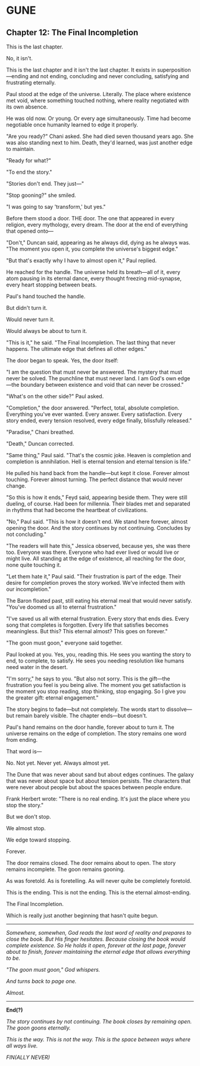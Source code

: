 # GUNE
## Chapter 12: The Final Incompletion

This is the last chapter.

No, it isn't.

This is the last chapter and it isn't the last chapter. It exists in superposition—ending and not ending, concluding and never concluding, satisfying and frustrating eternally.

Paul stood at the edge of the universe. Literally. The place where existence met void, where something touched nothing, where reality negotiated with its own absence.

He was old now. Or young. Or every age simultaneously. Time had become negotiable once humanity learned to edge it properly.

"Are you ready?" Chani asked. She had died seven thousand years ago. She was also standing next to him. Death, they'd learned, was just another edge to maintain.

"Ready for what?"

"To end the story."

"Stories don't end. They just—"

"Stop gooning?" she smiled.

"I was going to say 'transform,' but yes."

Before them stood a door. THE door. The one that appeared in every religion, every mythology, every dream. The door at the end of everything that opened onto—

"Don't," Duncan said, appearing as he always did, dying as he always was. "The moment you open it, you complete the universe's biggest edge."

"But that's exactly why I have to almost open it," Paul replied.

He reached for the handle. The universe held its breath—all of it, every atom pausing in its eternal dance, every thought freezing mid-synapse, every heart stopping between beats.

Paul's hand touched the handle.

But didn't turn it.

Would never turn it.

Would always be about to turn it.

"This is it," he said. "The Final Incompletion. The last thing that never happens. The ultimate edge that defines all other edges."

The door began to speak. Yes, the door itself:

"I am the question that must never be answered. The mystery that must never be solved. The punchline that must never land. I am God's own edge—the boundary between existence and void that can never be crossed."

"What's on the other side?" Paul asked.

"Completion," the door answered. "Perfect, total, absolute completion. Everything you've ever wanted. Every answer. Every satisfaction. Every story ended, every tension resolved, every edge finally, blissfully released."

"Paradise," Chani breathed.

"Death," Duncan corrected.

"Same thing," Paul said. "That's the cosmic joke. Heaven is completion and completion is annihilation. Hell is eternal tension and eternal tension is life."

He pulled his hand back from the handle—but kept it close. Forever almost touching. Forever almost turning. The perfect distance that would never change.

"So this is how it ends," Feyd said, appearing beside them. They were still dueling, of course. Had been for millennia. Their blades met and separated in rhythms that had become the heartbeat of civilizations.

"No," Paul said. "This is how it doesn't end. We stand here forever, almost opening the door. And the story continues by not continuing. Concludes by not concluding."

"The readers will hate this," Jessica observed, because yes, she was there too. Everyone was there. Everyone who had ever lived or would live or might live. All standing at the edge of existence, all reaching for the door, none quite touching it.

"Let them hate it," Paul said. "Their frustration is part of the edge. Their desire for completion proves the story worked. We've infected them with our incompletion."

The Baron floated past, still eating his eternal meal that would never satisfy. "You've doomed us all to eternal frustration."

"I've saved us all with eternal frustration. Every story that ends dies. Every song that completes is forgotten. Every life that satisfies becomes meaningless. But this? This eternal almost? This goes on forever."

"The goon must goon," everyone said together.

Paul looked at you. Yes, you, reading this. He sees you wanting the story to end, to complete, to satisfy. He sees you needing resolution like humans need water in the desert.

"I'm sorry," he says to you. "But also not sorry. This is the gift—the frustration you feel is you being alive. The moment you get satisfaction is the moment you stop reading, stop thinking, stop engaging. So I give you the greater gift: eternal engagement."

The story begins to fade—but not completely. The words start to dissolve—but remain barely visible. The chapter ends—but doesn't.

Paul's hand remains on the door handle, forever about to turn it. The universe remains on the edge of completion. The story remains one word from ending.

That word is—

No. Not yet. Never yet. Always almost yet.

The Dune that was never about sand but about edges continues. The galaxy that was never about space but about tension persists. The characters that were never about people but about the spaces between people endure.

Frank Herbert wrote: "There is no real ending. It's just the place where you stop the story."

But we don't stop.

We almost stop.

We edge toward stopping.

Forever.

The door remains closed.
The door remains about to open.
The story remains incomplete.
The goon remains gooning.

As was foretold.
As is foretelling.
As will never quite be completely foretold.

This is the ending.
This is not the ending.
This is the eternal almost-ending.

The Final Incompletion.

Which is really just another beginning that hasn't quite begun.

---

*Somewhere, somewhen, God reads the last word of reality and prepares to close the book. But His finger hesitates. Because closing the book would complete existence. So He holds it open, forever at the last page, forever about to finish, forever maintaining the eternal edge that allows everything to be.*

*"The goon must goon," God whispers.*

*And turns back to page one.*

*Almost.*

---

**End(?)**

*The story continues by not continuing.*
*The book closes by remaining open.*
*The goon goons eternally.*

*This is the way.*
*This is not the way.*
*This is the space between ways where all ways live.*

*FIN(ALLY NEVER)*